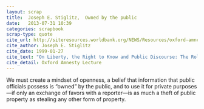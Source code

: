 ```yaml
---
layout: scrap
title:  Joseph E. Stiglitz,  Owned by the public
date:   2013-07-31 10:39
categories: scrapbook
scrap-type: quote
cite_url: http://siteresources.worldbank.org/NEWS/Resources/oxford-amnesty.pdf
cite_author: Joseph E. Stiglitz
cite_date: 1999-01-27
cite_text: "On Liberty, the Right to Know and Public Discourse: The Role of Transparency in Public Life" 
cite_detail: Oxford Amnesty Lecture
---
```


We must create a mindset of openness, a belief that information that public officials possess is “owned” by the public, and to use it for private purposes—if only an exchange of favors with a reporter—is as much a theft of public property as stealing any other form of property.